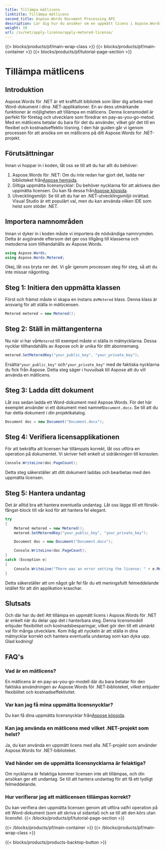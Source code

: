 ```yaml
---
title: Tillämpa mätlicens
linktitle: Tillämpa mätlicens
second_title: Aspose.Words Document Processing API
description: Lär dig hur du ansöker om en uppmätt licens i Aspose.Words för .NET med vår steg-för-steg-guide. Flexibel, kostnadseffektiv licensiering på ett enkelt sätt.
weight: 10
url: /sv/net/apply-license/apply-metered-license/
---
```


{{< blocks/products/pf/main-wrap-class >}}
{{< blocks/products/pf/main-container >}}
{{< blocks/products/pf/tutorial-page-section >}}

# Tillämpa mätlicens

## Introduktion

Aspose.Words för .NET är ett kraftfullt bibliotek som låter dig arbeta med Word-dokument i dina .NET-applikationer. En av dess utmärkande funktioner är möjligheten att tillämpa en mätlicens. Denna licensmodell är perfekt för företag och utvecklare som föredrar en pay-as-you-go-metod. Med en mätlicens betalar du bara för det du använder, vilket gör det till en flexibel och kostnadseffektiv lösning. I den här guiden går vi igenom processen för att ansöka om en mätlicens på ditt Aspose.Words for .NET-projekt.

## Förutsättningar

Innan vi hoppar in i koden, låt oss se till att du har allt du behöver:

1.  Aspose.Words för .NET: Om du inte redan har gjort det, ladda ner biblioteket från[Aspose hemsida](https://releases.aspose.com/words/net/).
2.  Giltiga uppmätta licensnycklar: Du behöver nycklarna för att aktivera den uppmätta licensen. Du kan få dessa från[Aspose köpsida](https://purchase.aspose.com/buy).
3. Utvecklingsmiljö: Se till att du har en .NET-utvecklingsmiljö inrättad. Visual Studio är ett populärt val, men du kan använda vilken IDE som helst som stöder .NET.

## Importera namnområden

Innan vi dyker in i koden måste vi importera de nödvändiga namnrymden. Detta är avgörande eftersom det ger oss tillgång till klasserna och metoderna som tillhandahålls av Aspose.Words.

```csharp
using Aspose.Words;
using Aspose.Words.Metered;
```

Okej, låt oss bryta ner det. Vi går igenom processen steg för steg, så att du inte missar någonting.

## Steg 1: Initiera den uppmätta klassen

 Först och främst måste vi skapa en instans av`Metered` klass. Denna klass är ansvarig för att ställa in mätlicensen.

```csharp
Metered metered = new Metered();
```

## Steg 2: Ställ in mättangenterna

 Nu när vi har vår`Metered` till exempel måste vi ställa in mätnycklarna. Dessa nycklar tillhandahålls av Aspose och är unika för ditt abonnemang.

```csharp
metered.SetMeteredKey("your_public_key", "your_private_key");
```

 Ersätta`"your_public_key"` och`"your_private_key"` med de faktiska nycklarna du fick från Aspose. Detta steg säger i huvudsak till Aspose att du vill använda en mätlicens.

## Steg 3: Ladda ditt dokument

 Låt oss sedan ladda ett Word-dokument med Aspose.Words. För det här exemplet använder vi ett dokument med namnet`Document.docx`. Se till att du har detta dokument i din projektkatalog.

```csharp
Document doc = new Document("Document.docx");
```

## Steg 4: Verifiera licensapplikationen

För att bekräfta att licensen har tillämpats korrekt, låt oss utföra en operation på dokumentet. Vi skriver helt enkelt ut sidräkningen till konsolen.

```csharp
Console.WriteLine(doc.PageCount);
```

Detta steg säkerställer att ditt dokument laddas och bearbetas med den uppmätta licensen.

## Steg 5: Hantera undantag

Det är alltid bra att hantera eventuella undantag. Låt oss lägga till ett försök-fångst-block till vår kod för att hantera fel elegant.

```csharp
try
{
    Metered metered = new Metered();
    metered.SetMeteredKey("your_public_key", "your_private_key");

    Document doc = new Document("Document.docx");

    Console.WriteLine(doc.PageCount);
}
catch (Exception e)
{
    Console.WriteLine("There was an error setting the license: " + e.Message);
}
```

Detta säkerställer att om något går fel får du ett meningsfullt felmeddelande istället för att din applikation kraschar.

## Slutsats

Och där har du det! Att tillämpa en uppmätt licens i Aspose.Words för .NET är enkelt när du delar upp det i hanterbara steg. Denna licensmodell erbjuder flexibilitet och kostnadsbesparingar, vilket gör den till ett utmärkt val för många utvecklare. Kom ihåg att nyckeln är att ställa in dina mätnycklar korrekt och hantera eventuella undantag som kan dyka upp. Glad kodning!

## FAQ's

### Vad är en mätlicens?
En mätlicens är en pay-as-you-go-modell där du bara betalar för den faktiska användningen av Aspose.Words för .NET-biblioteket, vilket erbjuder flexibilitet och kostnadseffektivitet.

### Var kan jag få mina uppmätta licensnycklar?
 Du kan få dina uppmätta licensnycklar från[Aspose köpsida](https://purchase.aspose.com/buy).

### Kan jag använda en mätlicens med vilket .NET-projekt som helst?
Ja, du kan använda en uppmätt licens med alla .NET-projekt som använder Aspose.Words for .NET-biblioteket.

### Vad händer om de uppmätta licensnycklarna är felaktiga?
Om nycklarna är felaktiga kommer licensen inte att tillämpas, och din ansökan ger ett undantag. Se till att hantera undantag för att få ett tydligt felmeddelande.

### Hur verifierar jag att mätlicensen tillämpas korrekt?
Du kan verifiera den uppmätta licensen genom att utföra valfri operation på ett Word-dokument (som att skriva ut sidantal) och se till att den körs utan licensfel.
{{< /blocks/products/pf/tutorial-page-section >}}

{{< /blocks/products/pf/main-container >}}
{{< /blocks/products/pf/main-wrap-class >}}

{{< blocks/products/products-backtop-button >}}
